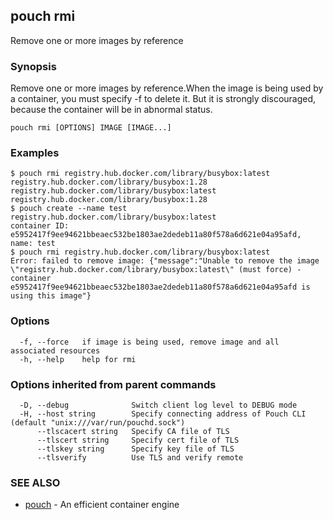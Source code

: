 ## pouch rmi

Remove one or more images by reference

### Synopsis

Remove one or more images by reference.When the image is being used by a container, you must specify -f to delete it. But it is strongly discouraged, because the container will be in abnormal status.

```
pouch rmi [OPTIONS] IMAGE [IMAGE...]
```

### Examples

```
$ pouch rmi registry.hub.docker.com/library/busybox:latest registry.hub.docker.com/library/busybox:1.28
registry.hub.docker.com/library/busybox:latest
registry.hub.docker.com/library/busybox:1.28
$ pouch create --name test registry.hub.docker.com/library/busybox:latest
container ID: e5952417f9ee94621bbeaec532be1803ae2dedeb11a80f578a6d621e04a95afd, name: test
$ pouch rmi registry.hub.docker.com/library/busybox:latest
Error: failed to remove image: {"message":"Unable to remove the image \"registry.hub.docker.com/library/busybox:latest\" (must force) - container e5952417f9ee94621bbeaec532be1803ae2dedeb11a80f578a6d621e04a95afd is using this image"}

```

### Options

```
  -f, --force   if image is being used, remove image and all associated resources
  -h, --help    help for rmi
```

### Options inherited from parent commands

```
  -D, --debug              Switch client log level to DEBUG mode
  -H, --host string        Specify connecting address of Pouch CLI (default "unix:///var/run/pouchd.sock")
      --tlscacert string   Specify CA file of TLS
      --tlscert string     Specify cert file of TLS
      --tlskey string      Specify key file of TLS
      --tlsverify          Use TLS and verify remote
```

### SEE ALSO

* [pouch](pouch.md)	 - An efficient container engine

